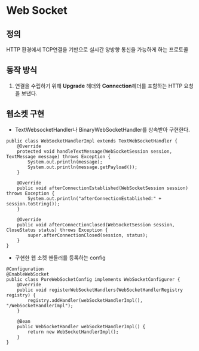 # Web Socket
## 정의
HTTP 환경에서 TCP연결을 기반으로 실시간 양방향 통신을 가능하게 하는 프로토콜
## 동작 방식
1. 연결을 수립하기 위해 **Upgrade** 헤더와 **Connection**헤더를 포함하는 HTTP 요청을 보낸다.
## 웹소켓 구현
- TextWebsocketHandler나 BinaryWebSocketHandler를 상속받아 구현한다.
```
public class WebSocketHandlerImpl extends TextWebSocketHandler {
    @Override
    protected void handleTextMessage(WebSocketSession session, TextMessage message) throws Exception {
        System.out.println(message);
        System.out.println(message.getPayload());
    }

    @Override
    public void afterConnectionEstablished(WebSocketSession session) throws Exception {
        System.out.println("afterConnectionEstablished:" + session.toString());
    }

    @Override
    public void afterConnectionClosed(WebSocketSession session, CloseStatus status) throws Exception {
        super.afterConnectionClosed(session, status);
    }
}
```
- 구현한 웹 소켓 핸들러를 등록하는 config
```
@Configuration
@EnableWebSocket
public class PureWebSocketConfig implements WebSocketConfigurer {
    @Override
    public void registerWebSocketHandlers(WebSocketHandlerRegistry registry) {
        registry.addHandler(webSocketHandlerImpl(), "/WebSocketHandlerImpl");
    }

    @Bean
    public WebSocketHandler webSocketHandlerImpl() {
        return new WebSocketHandlerImpl();
    }
}
```
